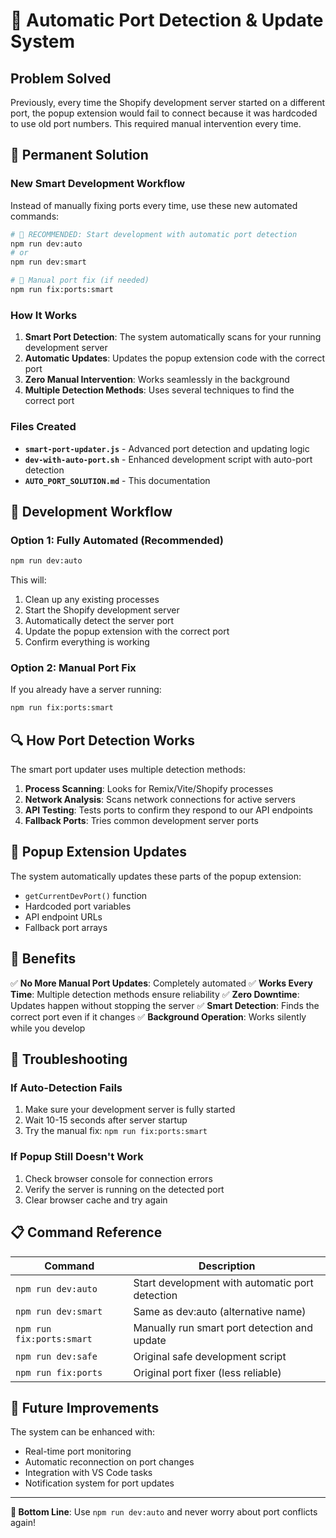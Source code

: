 # 🚀 Automatic Port Detection & Update System

## Problem Solved
Previously, every time the Shopify development server started on a different port, the popup extension would fail to connect because it was hardcoded to use old port numbers. This required manual intervention every time.

## 🎯 Permanent Solution

### New Smart Development Workflow

Instead of manually fixing ports every time, use these new automated commands:

```bash
# 🌟 RECOMMENDED: Start development with automatic port detection
npm run dev:auto
# or
npm run dev:smart

# 🔧 Manual port fix (if needed)
npm run fix:ports:smart
```

### How It Works

1. **Smart Port Detection**: The system automatically scans for your running development server
2. **Automatic Updates**: Updates the popup extension code with the correct port
3. **Zero Manual Intervention**: Works seamlessly in the background
4. **Multiple Detection Methods**: Uses several techniques to find the correct port

### Files Created

- **`smart-port-updater.js`** - Advanced port detection and updating logic
- **`dev-with-auto-port.sh`** - Enhanced development script with auto-port detection
- **`AUTO_PORT_SOLUTION.md`** - This documentation

## 🔄 Development Workflow

### Option 1: Fully Automated (Recommended)
```bash
npm run dev:auto
```
This will:
1. Clean up any existing processes
2. Start the Shopify development server
3. Automatically detect the server port
4. Update the popup extension with the correct port
5. Confirm everything is working

### Option 2: Manual Port Fix
If you already have a server running:
```bash
npm run fix:ports:smart
```

## 🔍 How Port Detection Works

The smart port updater uses multiple detection methods:

1. **Process Scanning**: Looks for Remix/Vite/Shopify processes
2. **Network Analysis**: Scans network connections for active servers
3. **API Testing**: Tests ports to confirm they respond to our API endpoints
4. **Fallback Ports**: Tries common development server ports

## 📱 Popup Extension Updates

The system automatically updates these parts of the popup extension:

- `getCurrentDevPort()` function
- Hardcoded port variables
- API endpoint URLs
- Fallback port arrays

## 🎉 Benefits

✅ **No More Manual Port Updates**: Completely automated
✅ **Works Every Time**: Multiple detection methods ensure reliability
✅ **Zero Downtime**: Updates happen without stopping the server
✅ **Smart Detection**: Finds the correct port even if it changes
✅ **Background Operation**: Works silently while you develop

## 🚨 Troubleshooting

### If Auto-Detection Fails
1. Make sure your development server is fully started
2. Wait 10-15 seconds after server startup
3. Try the manual fix: `npm run fix:ports:smart`

### If Popup Still Doesn't Work
1. Check browser console for connection errors
2. Verify the server is running on the detected port
3. Clear browser cache and try again

## 📋 Command Reference

| Command | Description |
|---------|-------------|
| `npm run dev:auto` | Start development with automatic port detection |
| `npm run dev:smart` | Same as dev:auto (alternative name) |
| `npm run fix:ports:smart` | Manually run smart port detection and update |
| `npm run dev:safe` | Original safe development script |
| `npm run fix:ports` | Original port fixer (less reliable) |

## 🔮 Future Improvements

The system can be enhanced with:
- Real-time port monitoring
- Automatic reconnection on port changes
- Integration with VS Code tasks
- Notification system for port updates

---

**🎯 Bottom Line**: Use `npm run dev:auto` and never worry about port conflicts again!